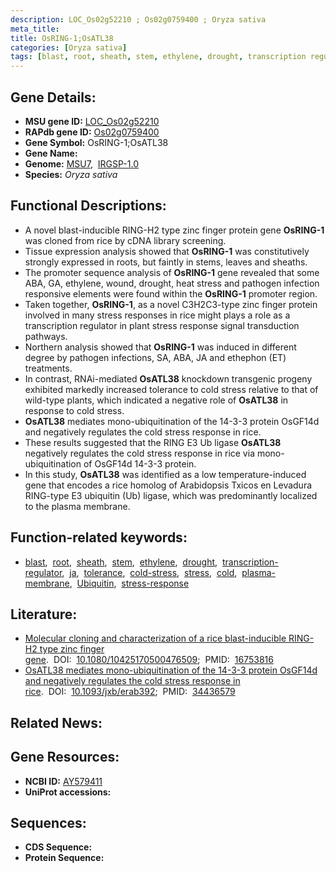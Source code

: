 ```yaml
---
description: LOC_Os02g52210 ; Os02g0759400 ; Oryza sativa
meta_title:
title: OsRING-1;OsATL38
categories: [Oryza sativa]
tags: [blast, root, sheath, stem, ethylene, drought, transcription regulator,  ja , tolerance, cold stress, stress, cold, plasma membrane, Ubiquitin, stress response]
---
```


## Gene Details:
- **MSU gene ID:** [LOC_Os02g52210](http://rice.uga.edu/cgi-bin/ORF_infopage.cgi?orf=LOC_Os02g52210)  
- **RAPdb gene ID:** [Os02g0759400](https://rapdb.dna.affrc.go.jp/locus/?name=Os02g0759400)  
- **Gene Symbol:** OsRING-1;OsATL38
- **Gene Name:**
- **Genome:**  [MSU7](http://rice.uga.edu/),&nbsp;&nbsp;[IRGSP-1.0](https://rapdb.dna.affrc.go.jp/download/irgsp1.html)
- **Species:** *Oryza sativa*

## Functional Descriptions:
   - A novel blast-inducible RING-H2 type zinc finger protein gene **OsRING-1** was cloned from rice by cDNA library screening.
   - Tissue expression analysis showed that **OsRING-1** was constitutively strongly expressed in roots, but faintly in stems, leaves and sheaths.
   - The promoter sequence analysis of **OsRING-1** gene revealed that some ABA, GA, ethylene, wound, drought, heat stress and pathogen infection responsive elements were found within the **OsRING-1** promoter region.
   - Taken together, **OsRING-1**, as a novel C3H2C3-type zinc finger protein involved in many stress responses in rice might plays a role as a transcription regulator in plant stress response signal transduction pathways.
   - Northern analysis showed that **OsRING-1** was induced in different degree by pathogen infections, SA, ABA, JA and ethephon (ET) treatments.
   - In contrast, RNAi-mediated **OsATL38** knockdown transgenic progeny exhibited markedly increased tolerance to cold stress relative to that of wild-type plants, which indicated a negative role of **OsATL38** in response to cold stress.
   - **OsATL38** mediates mono-ubiquitination of the 14-3-3 protein OsGF14d and negatively regulates the cold stress response in rice.
   - These results suggested that the RING E3 Ub ligase **OsATL38** negatively regulates the cold stress response in rice via mono-ubiquitination of OsGF14d 14-3-3 protein.
   - In this study, **OsATL38** was identified as a low temperature-induced gene that encodes a rice homolog of Arabidopsis T<a8><ae>xicos en Levadura RING-type E3 ubiquitin (Ub) ligase, which was predominantly localized to the plasma membrane.

## Function-related keywords:
   - [blast](/tags/blast/),&nbsp;&nbsp;[root](/tags/root/),&nbsp;&nbsp;[sheath](/tags/sheath/),&nbsp;&nbsp;[stem](/tags/stem/),&nbsp;&nbsp;[ethylene](/tags/ethylene/),&nbsp;&nbsp;[drought](/tags/drought/),&nbsp;&nbsp;[transcription-regulator](/tags/transcription-regulator/),&nbsp;&nbsp;[ja](/tags/ja/),&nbsp;&nbsp;[tolerance](/tags/tolerance/),&nbsp;&nbsp;[cold-stress](/tags/cold-stress/),&nbsp;&nbsp;[stress](/tags/stress/),&nbsp;&nbsp;[cold](/tags/cold/),&nbsp;&nbsp;[plasma-membrane](/tags/plasma-membrane/),&nbsp;&nbsp;[Ubiquitin](/tags/Ubiquitin/),&nbsp;&nbsp;[stress-response](/tags/stress-response/)

## Literature:
   - [Molecular cloning and characterization of a rice blast-inducible RING-H2 type zinc finger gene](https://www.doi.org/10.1080/10425170500476509).&nbsp;&nbsp;DOI:&nbsp;&nbsp;[10.1080/10425170500476509](https://www.doi.org/10.1080/10425170500476509);&nbsp;&nbsp;PMID:&nbsp;&nbsp;[16753816](https://pubmed.ncbi.nlm.nih.gov/16753816/)
   - [OsATL38 mediates mono-ubiquitination of the 14-3-3 protein OsGF14d and negatively regulates the cold stress response in rice](https://www.doi.org/10.1093/jxb/erab392).&nbsp;&nbsp;DOI:&nbsp;&nbsp;[10.1093/jxb/erab392](https://www.doi.org/10.1093/jxb/erab392);&nbsp;&nbsp;PMID:&nbsp;&nbsp;[34436579](https://pubmed.ncbi.nlm.nih.gov/34436579/)

## Related News:

## Gene Resources:
- **NCBI ID:**  [AY579411](http://www.ncbi.nlm.nih.gov/nuccore/AY579411)
- **UniProt accessions:** [](https://www.uniprot.org/uniprotkb//entry)

## Sequences:
- **CDS Sequence:**
- **Protein Sequence:**
